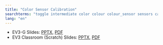 ```yaml
---
title: "Color Sensor Calibration"
searchterms: "toggle intermediate color colour colour_sensor sensors calibration calibrate colour_calibration color_sensor_calibration"
lang: "en"
---
```

 <ul>
 <li class="ng-binding">EV3-G Slides:
 <a href="ProgrammingLessons/intermediate/Calibrate.pptx">PPTX</a>,
 <a href="ProgrammingLessons/intermediate/Calibrate.pdf">PDF</a>
 </li>
 <li class="ng-binding">EV3 Classroom (Scratch) Slides:
 <a href="ProgrammingLessons/intermediate/scratch-Calibrate.pptx">PPTX</a>,
 <a href="ProgrammingLessons/intermediate/scratch-Calibrate.pdf">PDF</a>
 </li>
 </ul>
